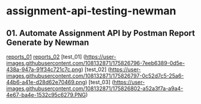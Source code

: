 # assignment-api-testing-newman
## 01. Automate Assignment API by Postman Report Generate by Newman 
[reports_01](https://user-images.githubusercontent.com/108132871/175826761-f220192d-fad9-44a1-b216-74b6b4cf38ee.png)
[reports_02](https://user-images.githubusercontent.com/108132871/175826785-04648bc7-e37f-4484-bfd4-789d8932489a.png)
[test_01] (https://user-images.githubusercontent.com/108132871/175826796-7eeb6389-0d5e-438a-947a-91f34c721c7c.png)
[test_02] (https://user-images.githubusercontent.com/108132871/175826797-0c52d7c5-25a6-44b6-a41e-d28d62e70469.png)
[test_03] (https://user-images.githubusercontent.com/108132871/175826802-a52a3f7a-a9a4-4e67-ba4e-1532c95c6279.PNG)
